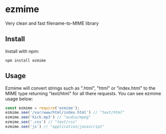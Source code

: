 # ezmime

Very clean and fast filename-to-MIME library

## Install

Install with npm:

    npm install ezmime

## Usage

Ezmime will convert strings such as ".html", "html" or "index.html" to the MIME type returning "text/html" for all there requests. You can see ezmime usage below:
```js
const ezmime = require('ezmime');
ezmime.see('/var/www/html/index.html') // "text/html"
ezmime.see('kick.mp3') // "audio/mpeg"
ezmime.see('.css') // "text/css"
ezmime.see('js') // "application/javascript"
```
